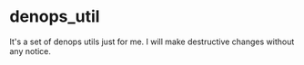 # denops_util

It's a set of denops utils just for me. I will make destructive changes without
any notice.
